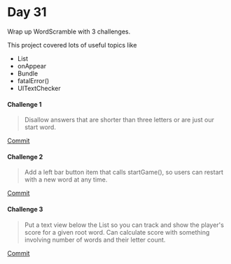 # Day 31
Wrap up WordScramble with 3 challenges.

This project covered lots of useful topics like
- List
- onAppear
- Bundle
- fatalError()
- UITextChecker

#### Challenge 1

> Disallow answers that are shorter than three letters or are just our start word.

[Commit](https://github.com/nickwrightdev/swiftui100/commit/69fd8b3d3971ba29fd8178971e3a70b60a513281)
#### Challenge 2

> Add a left bar button item that calls startGame(), so users can restart with a new word at any time.

[Commit](https://github.com/nickwrightdev/swiftui100/commit/ecb20bd052236773324bd851302f1c04b8694d40)


#### Challenge 3

> Put a text view below the List so you can track and show the player's score for a given root word.    Can calculate score with something involving number of words and their letter count.  

[Commit](https://github.com/nickwrightdev/swiftui100/commit/43e413e0fd3c9486577f9088a5c58ef5e97b5661)
